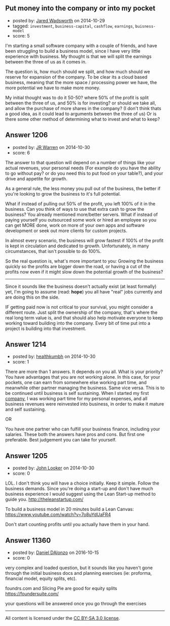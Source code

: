 ## Put money into the company or into my pocket

- posted by: [Jared Wadsworth](https://stackexchange.com/users/5056044/jared-wadsworth) on 2014-10-29
- tagged: `investment`, `business-capital`, `cashflow`, `earnings`, `buisness-model`
- score: 5

<p>I'm starting a small software company with a couple of friends, and have been struggling to build a business model, since I have very little experience with business. My thought is that we will split the earnings between the three of us as it comes in. </p>

<p>The question is, how much should we split, and how much should we reserve for expansion of the company. To be clear its a cloud based business, meaning that the more space / processing power we have, the more potential we have to make more money. </p>

<p>My initial thought was to do it 50-50? where 50% of the profit is split between the three of us, and 50% is for investing? or should we take all, and allow the purchase of more shares in the company? (I don't think thats a good idea, as it could lead to arguments between the three of us) Or is there some other method of determining what to invest and what to keep?</p>



## Answer 1206

- posted by: [JR Warren](https://stackexchange.com/users/1866317/jr-warren) on 2014-10-30
- score: 6

<p>The answer to that question will depend on a number of things like your actual revenues, your personal needs (For example do you have the ability to go without pay? or do you need this to put food on your table?), and your drive and appetite for growth.</p>

<p>As a general rule, the less money you pull out of the business, the better if you're looking to grow the business to it's full potential. </p>

<p>What if instead of pulling out 50% of the profit, you left 100% of it in the business. Can you think of ways to use that extra cash to grow the business? You already mentioned more/better servers. What if instead of paying yourself you outsourced some work or hired an employee so you can get MORE done, work on more of your own apps and software development or seek out more clients for custom projects.</p>

<p>In almost every scenario, the business will grow fastest if 100% of the profit is kept in circulation and dedicated to growth.  Unfortunately, in many circumstances, that isn't possible to do 100%.</p>

<p>So the real question is, what's more important to you: Growing the business quickly so the profits are bigger down the road, or having a cut of the profits now even if it might slow down the potential growth of the business?</p>

<hr>

<p>Since it sounds like the business doesn't actually exist (at least formally) yet, I'm going to assume (read: <strong>hope</strong>) you all have "real" jobs currently and are doing this on the side.</p>

<p>IF getting paid now is not critical to your survival, you might consider a different route.  Just split the ownership of the company, that's where the real long term value is, and that should also help motivate everyone to keep working toward building into the company. Every bit of time put into a project is building into that investment.</p>



## Answer 1214

- posted by: [healthkumbh](https://stackexchange.com/users/4770643/healthkumbh) on 2014-10-30
- score: 1

<p>There are more than 1 answers. It depends on you all. What is your priority? You have advantages that you are not working alone. In this case, for your pockets, one can earn from somewhere else working part time, and meanwhile other partner managing the business. Same vice versa. This is to be continued until business is self sustaining. When I started my first <a href="http://www.healthkumbh.com" rel="nofollow">company</a>, I was working part time for my personal expenses, and all business revenues were reinvested into business, in order to make it mature and self sustaining.</p>

<p>OR</p>

<p>You have one partner who can fulfill your business finance, including your salaries.
These both the answers have pros and cons. But first one preferable. Best judgement you can take for yourself.</p>



## Answer 1205

- posted by: [John Looker](https://stackexchange.com/users/5196682/john-looker) on 2014-10-30
- score: 0

<p>LOL. I don't think you will have a choice initially. Keep it simple. Follow the business demands. Since you're doing a start-up and don't have much business experience I would suggest using the Lean Start-up method to guide you. <a href="http://theleanstartup.com/" rel="nofollow">http://theleanstartup.com/</a></p>

<p>To build a business model in 20 minutes build a Lean Canvas: <a href="https://www.youtube.com/watch?v=7o8uYdUaFR4" rel="nofollow">https://www.youtube.com/watch?v=7o8uYdUaFR4</a></p>

<p>Don't start counting profits until you actually have them in your hand.</p>



## Answer 11360

- posted by: [Daniel DAlonzo](https://stackexchange.com/users/6664489/daniel-dalonzo) on 2016-10-15
- score: 0

<p>very complex and loaded question, but it sounds like you haven't gone through the initial business docs and planning exercises (ie: proforma, financial model, equity splits, etc). </p>

<p>foundrs.com and Slicing Pie are good for equity splits
<a href="https://foundersuite.com/" rel="nofollow">https://foundersuite.com/</a></p>

<p>your questions will be answered once you go through the exercises</p>




---

All content is licensed under the [CC BY-SA 3.0 license](https://creativecommons.org/licenses/by-sa/3.0/).
